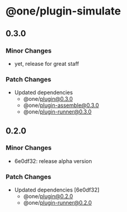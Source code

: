 # @one/plugin-simulate

## 0.3.0

### Minor Changes

- yet, release for great staff

### Patch Changes

- Updated dependencies
  - @one/plugin@0.3.0
  - @one/plugin-assemble@0.3.0
  - @one/plugin-runner@0.3.0

## 0.2.0

### Minor Changes

- 6e0df32: release alpha version

### Patch Changes

- Updated dependencies [6e0df32]
  - @one/plugin@0.2.0
  - @one/plugin-runner@0.2.0
